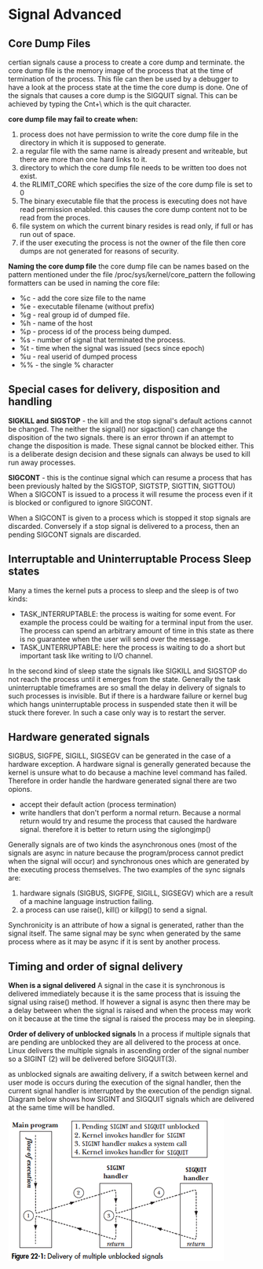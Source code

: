# Signal Advanced 

## Core Dump Files 
certian signals cause a process to create a core dump and terminate. the core dump file is the memory image of the process that at the time of termination of the process. This file can then be used by a debugger to have a look at the process state at the time the core dump is done. 
One of the signals that causes a core dump is the SIGQUIT signal. This can be achieved by typing the Cnt+\ which is the quit character. 

**core dump file may fail to create when:** 
1. process does not have permission to write the core dump file in the directory in which it is supposed to generate. 
2. a regular file with the same name is already present and writeable, but there are more than one hard links to it. 
3. directory to which the core dump file needs to be written too does not exist. 
4. the RLIMIT_CORE which specifies the size of the core dump file is set to 0 
5. The binary executable file that the process is executing does not have read permission enabled. this causes the core dump content not to be read from the proces.
6. file system on which the current binary resides is read only, if full or has run out of space. 
7. if the user executing the process is not the owner of the file then core dumps are not generated for reasons of security. 

**Naming the core dump file** 
the core dump file can be names based on the pattern mentioned under the file /proc/sys/kernel/core_pattern the following formatters can be used in naming the core file: 
* %c - add the core size file to the name 
* %e - executable filename (without prefix) 
* %g - real group id of dumped file. 
* %h - name of the host 
* %p - process id of the process being dumped. 
* %s - number of signal that terminated the process. 
* %t - time when the signal was issued (secs since epoch) 
* %u - real userid of dumped process 
* %% - the single % character 

## Special cases for delivery, disposition and handling

**SIGKILL and SIGSTOP** - the kill and the stop signal's default actions cannot be changed. The neither the signal() nor sigaction() can change the disposition of the two signals. there is an error thrown if an attempt to change the disposition is made. These signal cannot be blocked either. This is a deliberate design decision and these signals can always be used to kill run away processes. 

**SIGCONT** - this is the continue signal which can resume a process that has been previously halted by the SIGSTOP, SIGTSTP, SIGTTIN, SIGTTOU) 
When a SIGCONT is issued to a process it will resume the process even if it is blocked or configured to ignore SIGCONT. 

When a SIGCONT is given to a process which is stopped it stop signals are discarded. Conversely if a stop signal is delivered to a process, then an pending SIGCONT signals are discarded. 

## Interruptable and Uninterruptable Process Sleep states 
Many a times the kernel puts a process to sleep and the sleep is of two kinds: 
* TASK_INTERRUPTABLE: the process is waiting for some event. For example the process could be waiting for a terminal input from the user. The process can spend an arbitrary amount of time in this state as there is no guarantee when the user will send over the message.
* TASK_UNTERRUPTABLE: here the process is waiting to do a short but important task like writing to I/O channel. 

In the second kind of sleep state the signals like SIGKILL and SIGSTOP do not reach the process until it emerges from the state. Generally the task uninterruptable timeframes are so small the delay in delivery of signals to such processes is invisible. But if there is a hardware failure or kernel bug which hangs uninterruptable process in suspended state then it will be stuck there forever. In such a case only way is to restart the server. 

## Hardware generated signals 
SIGBUS, SIGFPE, SIGILL, SIGSEGV can be generated in the case of a hardware exception. A hardware signal is generally generated because the kernel is unsure what to do because a machine level command has failed. Therefore in order handle the hardware generated signal there are two opions. 
* accept their default action (process termination) 
* write handlers that don't perform a normal return. Because a normal return would try and resume the process that caused the hardware signal. therefore it is better to return using the siglongjmp() 

Generally signals are of two kinds the asynchronous ones (most of the signals are async in nature because the program/process cannot predict when the signal will occur) and synchronous ones which are generated by the executing process themselves. The two examples of the sync signals are: 
1. hardware signals (SIGBUS, SIGFPE, SIGILL, SIGSEGV) which are a result of a machine language instruction failing. 
2. a process can use raise(), kill() or killpg() to send a signal. 

Synchronicity is an attribute of how a signal is generated, rather than the signal itself. The same signal may be sync when generated by the same process where as it may be async if it is sent by another process. 

   
## Timing and order of signal delivery 

**When is a signal delivered** 
A signal in the case it is synchronous is delivered immediately because it is the same process that is issuing the signal using raise() method. If however a signal is async then there may be a delay between when the signal is raised and when the process may work on it because at the time the signal is raised the process may be in sleeping. 

**Order of delivery of unblocked signals**
In a process if multiple signals that are pending are unblocked they are all delivered to the process at once. Linux delivers the multiple signals in ascending order of the signal number so a SIGINT (2) will be delivered before SIGQUIT(3). 

as unblocked signals are awaiting delivery, if a switch between kernel and user mode is occurs during the execution of the signal handler, then the current signal handler is interrupted by the execution of the pendign signal. Diagram below shows how SIGINT and SIGQUIT signals which are delivered at the same time will be handled. 

![signal-deliver](images/signal-deliver.png) 
